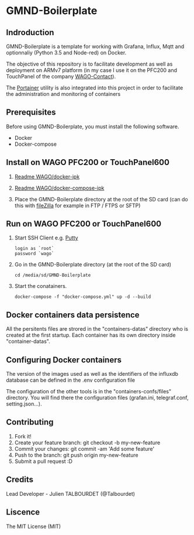 # GMND-Boilerplate

## Indroduction

GMND-Boilerplate is a template for working with Grafana, Influx, Mqtt and optionnaliy (Python 3.5 and Node-red) on Docker. 

The objective of this repository is to facilitate development as well as deployment on ARMv7 platform (in my case I use it on the PFC200 and TouchPanel of the company [WAGO-Contact](https://www.wago.com/global/open-automation/modular-software)).

The [Portainer](https://www.portainer.io/) utility is also integrated into this project in order to facilitate the administration and monitoring of containers

## Prerequisites

Before using GMND-Boilerplate, you must install the following software.

* Docker
* Docker-compose
 
## Install on WAGO PFC200 or TouchPanel600

1. [Readme WAGO/docker-ipk](https://github.com/WAGO/docker-ipk)
2. [Readme WAGO/docker-compose-ipk](https://github.com/WAGO/docker-compose-ipk)

3. Place the GMND-Boilerplate directory at the root of the SD card (can do this with [fileZilla](https://filezilla-project.org/) for example in FTP / FTPS or SFTP)

## Run on WAGO PFC200 or TouchPanel600
  1. Start SSH Client e.g. [Putty](https://www.putty.org/)
      ```
      login as `root`
      password `wago`
      ```
  2. Go in the GMND-Boilerplate directory (at the root of the SD card)
      ```
      cd /media/sd/GMND-Boilerplate
      ```
  3. Start the conatainers.
      ```
      docker-compose -f "docker-compose.yml" up -d --build
      ```

## Docker containers data persistence

All the persitents files are strored in the "containers-datas" directory who is created at the first startup. Each container has its own directory inside "container-datas".

## Configuring Docker containers

The version of the images used as well as the identifiers of the influxdb database can be defined in the .env configuration file

The configuration of the other tools is in the "containers-confs/files" directory. You will find there the configuration files (grafan.ini, telegraf.conf, setting.json...).

## Contributing

1. Fork it!
2. Create your feature branch: git checkout -b my-new-feature
3. Commit your changes: git commit -am 'Add some feature'
4. Push to the branch: git push origin my-new-feature
5. Submit a pull request :D
## Credits

Lead Developer - Julien TALBOURDET (@Talbourdet)

## Liscence

The MIT License (MIT)